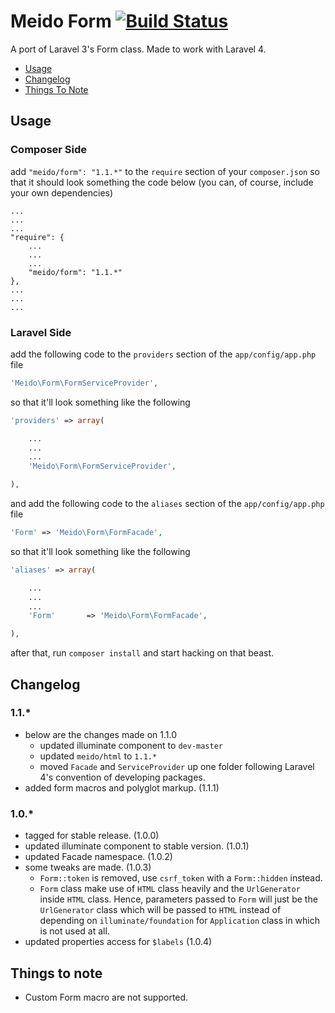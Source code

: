 # Meido Form [![Build Status](https://travis-ci.org/meido/form.png?branch=master)](https://travis-ci.org/meido/form)

A port of Laravel 3's Form class. Made to work with Laravel 4.

- [Usage](https://github.com/meido/form#usage)
- [Changelog](https://github.com/meido/form#usage)
- [Things To Note](https://github.com/meido/form#usage)

## Usage

### Composer Side

add `"meido/form": "1.1.*"` to the `require` section of your `composer.json` so that it should look something the code below (you can, of course, include your own dependencies)

```composer
...
...
...
"require": {
	...
	...
	...
	"meido/form": "1.1.*"
},
...
...
...
```

### Laravel Side

add the following code to the `providers` section of the `app/config/app.php` file

```php
'Meido\Form\FormServiceProvider',
```

so that it'll look something like the following

```php
'providers' => array(

	...
	...
	...
	'Meido\Form\FormServiceProvider',

),
```

and add the following code to the `aliases` section of the `app/config/app.php` file

```php
'Form' => 'Meido\Form\FormFacade',
```

so that it'll look something like the following

```php
'aliases' => array(

	...
	...
	...
	'Form'       => 'Meido\Form\FormFacade',

),
```

after that, run `composer install` and start hacking on that beast.

## Changelog

### 1.1.*
- below are the changes made on 1.1.0
	- updated illuminate component to `dev-master`
	- updated `meido/html` to `1.1.*`
	- moved `Facade` and `ServiceProvider` up one folder following Laravel 4's convention of developing packages.
- added form macros and polyglot markup. (1.1.1)

### 1.0.*
- tagged for stable release. (1.0.0)
- updated illuminate component to stable version. (1.0.1)
- updated Facade namespace. (1.0.2)
- some tweaks are made. (1.0.3)
	- `Form::token` is removed, use `csrf_token` with a `Form::hidden` instead.
	- `Form` class make use of `HTML` class heavily and the `UrlGenerator` inside `HTML` class. Hence, parameters passed to `Form` will just be the `UrlGenerator` class which will be passed to `HTML` instead of depending on `illuminate/foundation` for `Application` class in which is not used at all.
- updated properties access for `$labels` (1.0.4)

## Things to note

- Custom Form macro are not supported.
